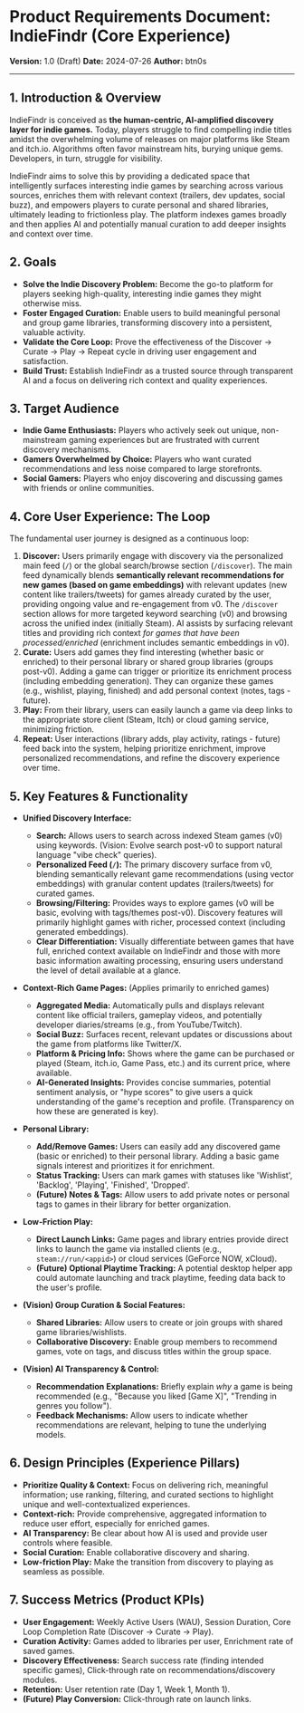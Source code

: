 # Product Requirements Document: IndieFindr (Core Experience)

**Version:** 1.0 (Draft)
**Date:** 2024-07-26
**Author:** btn0s

---

## 1. Introduction & Overview

IndieFindr is conceived as **the human-centric, AI-amplified discovery layer for indie games.** Today, players struggle to find compelling indie titles amidst the overwhelming volume of releases on major platforms like Steam and itch.io. Algorithms often favor mainstream hits, burying unique gems. Developers, in turn, struggle for visibility.

IndieFindr aims to solve this by providing a dedicated space that intelligently surfaces interesting indie games by searching across various sources, enriches them with relevant context (trailers, dev updates, social buzz), and empowers players to curate personal and shared libraries, ultimately leading to frictionless play. The platform indexes games broadly and then applies AI and potentially manual curation to add deeper insights and context over time.

## 2. Goals

*   **Solve the Indie Discovery Problem:** Become the go-to platform for players seeking high-quality, interesting indie games they might otherwise miss.
*   **Foster Engaged Curation:** Enable users to build meaningful personal and group game libraries, transforming discovery into a persistent, valuable activity.
*   **Validate the Core Loop:** Prove the effectiveness of the Discover → Curate → Play → Repeat cycle in driving user engagement and satisfaction.
*   **Build Trust:** Establish IndieFindr as a trusted source through transparent AI and a focus on delivering rich context and quality experiences.

## 3. Target Audience

*   **Indie Game Enthusiasts:** Players who actively seek out unique, non-mainstream gaming experiences but are frustrated with current discovery mechanisms.
*   **Gamers Overwhelmed by Choice:** Players who want curated recommendations and less noise compared to large storefronts.
*   **Social Gamers:** Players who enjoy discovering and discussing games with friends or online communities.

## 4. Core User Experience: The Loop

The fundamental user journey is designed as a continuous loop:

1.  **Discover:** Users primarily engage with discovery via the personalized main feed (`/`) or the global search/browse section (`/discover`). The main feed dynamically blends **semantically relevant recommendations for new games (based on game embeddings)** with relevant updates (new content like trailers/tweets) for games already curated by the user, providing ongoing value and re-engagement from v0. The `/discover` section allows for more targeted keyword searching (v0) and browsing across the unified index (initially Steam). AI assists by surfacing relevant titles and providing rich context *for games that have been processed/enriched* (enrichment includes semantic embeddings in v0).
2.  **Curate:** Users add games they find interesting (whether basic or enriched) to their personal library or shared group libraries (groups post-v0). Adding a game can trigger or prioritize its enrichment process (including embedding generation). They can organize these games (e.g., wishlist, playing, finished) and add personal context (notes, tags - future).
3.  **Play:** From their library, users can easily launch a game via deep links to the appropriate store client (Steam, Itch) or cloud gaming service, minimizing friction.
4.  **Repeat:** User interactions (library adds, play activity, ratings - future) feed back into the system, helping prioritize enrichment, improve personalized recommendations, and refine the discovery experience over time.

## 5. Key Features & Functionality

*   **Unified Discovery Interface:**
    *   **Search:** Allows users to search across indexed Steam games (v0) using keywords. (Vision: Evolve search post-v0 to support natural language "vibe check" queries).
    *   **Personalized Feed (`/`):** The primary discovery surface from v0, blending semantically relevant game recommendations (using vector embeddings) with granular content updates (trailers/tweets) for curated games.
    *   **Browsing/Filtering:** Provides ways to explore games (v0 will be basic, evolving with tags/themes post-v0). Discovery features will primarily highlight games with richer, processed context (including generated embeddings).
    *   **Clear Differentiation:** Visually differentiate between games that have full, enriched context available on IndieFindr and those with more basic information awaiting processing, ensuring users understand the level of detail available at a glance.

*   **Context-Rich Game Pages:** (Applies primarily to enriched games)
    *   **Aggregated Media:** Automatically pulls and displays relevant content like official trailers, gameplay videos, and potentially developer diaries/streams (e.g., from YouTube/Twitch).
    *   **Social Buzz:** Surfaces recent, relevant updates or discussions about the game from platforms like Twitter/X.
    *   **Platform & Pricing Info:** Shows where the game can be purchased or played (Steam, itch.io, Game Pass, etc.) and its current price, where available.
    *   **AI-Generated Insights:** Provides concise summaries, potential sentiment analysis, or "hype scores" to give users a quick understanding of the game's reception and profile. (Transparency on how these are generated is key).

*   **Personal Library:**
    *   **Add/Remove Games:** Users can easily add any discovered game (basic or enriched) to their personal library. Adding a basic game signals interest and prioritizes it for enrichment.
    *   **Status Tracking:** Users can mark games with statuses like 'Wishlist', 'Backlog', 'Playing', 'Finished', 'Dropped'.
    *   **(Future) Notes & Tags:** Allow users to add private notes or personal tags to games in their library for better organization.

*   **Low-Friction Play:**
    *   **Direct Launch Links:** Game pages and library entries provide direct links to launch the game via installed clients (e.g., `steam://run/<appid>`) or cloud services (GeForce NOW, xCloud).
    *   **(Future) Optional Playtime Tracking:** A potential desktop helper app could automate launching and track playtime, feeding data back to the user's profile.

*   **(Vision) Group Curation & Social Features:**
    *   **Shared Libraries:** Allow users to create or join groups with shared game libraries/wishlists.
    *   **Collaborative Discovery:** Enable group members to recommend games, vote on tags, and discuss titles within the group space.

*   **(Vision) AI Transparency & Control:**
    *   **Recommendation Explanations:** Briefly explain *why* a game is being recommended (e.g., "Because you liked [Game X]", "Trending in genres you follow").
    *   **Feedback Mechanisms:** Allow users to indicate whether recommendations are relevant, helping to tune the underlying models.

## 6. Design Principles (Experience Pillars)

*   **Prioritize Quality & Context:** Focus on delivering rich, meaningful information; use ranking, filtering, and curated sections to highlight unique and well-contextualized experiences.
*   **Context-rich:** Provide comprehensive, aggregated information to reduce user effort, especially for enriched games.
*   **AI Transparency:** Be clear about how AI is used and provide user controls where feasible.
*   **Social Curation:** Enable collaborative discovery and sharing.
*   **Low-friction Play:** Make the transition from discovery to playing as seamless as possible.

## 7. Success Metrics (Product KPIs)

*   **User Engagement:** Weekly Active Users (WAU), Session Duration, Core Loop Completion Rate (Discover -> Curate -> Play).
*   **Curation Activity:** Games added to libraries per user, Enrichment rate of saved games.
*   **Discovery Effectiveness:** Search success rate (finding intended specific games), Click-through rate on recommendations/discovery modules.
*   **Retention:** User retention rate (Day 1, Week 1, Month 1).
*   **(Future) Play Conversion:** Click-through rate on launch links.
